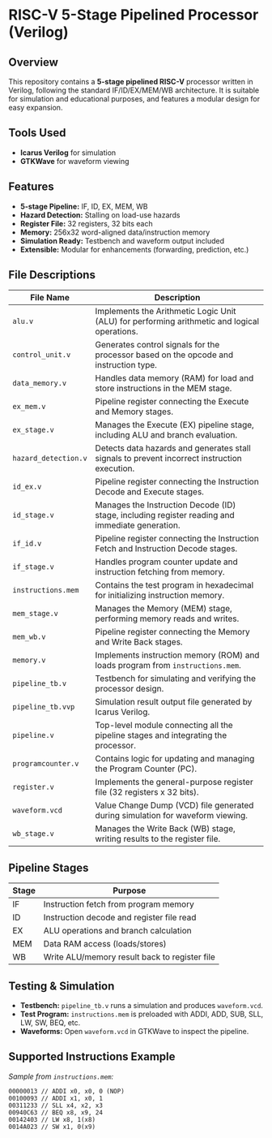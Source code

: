 # RISC-V 5-Stage Pipelined Processor (Verilog)

## **Overview**

This repository contains a **5-stage pipelined RISC-V** processor written in Verilog, following the standard IF/ID/EX/MEM/WB architecture. It is suitable for simulation and educational purposes, and features a modular design for easy expansion.

## Tools Used
- **Icarus Verilog** for simulation
- **GTKWave** for waveform viewing

## **Features**

- **5-stage Pipeline:** IF, ID, EX, MEM, WB
- **Hazard Detection:** Stalling on load-use hazards
- **Register File:** 32 registers, 32 bits each
- **Memory:** 256x32 word-aligned data/instruction memory
- **Simulation Ready:** Testbench and waveform output included
- **Extensible:** Modular for enhancements (forwarding, prediction, etc.)

## **File Descriptions**

| **File Name**           | **Description**                                                                              |
|-------------------------|----------------------------------------------------------------------------------------------|
| `alu.v`                 | Implements the Arithmetic Logic Unit (ALU) for performing arithmetic and logical operations.  |
| `control_unit.v`        | Generates control signals for the processor based on the opcode and instruction type.         |
| `data_memory.v`         | Handles data memory (RAM) for load and store instructions in the MEM stage.                  |
| `ex_mem.v`              | Pipeline register connecting the Execute and Memory stages.                                   |
| `ex_stage.v`            | Manages the Execute (EX) pipeline stage, including ALU and branch evaluation.                |
| `hazard_detection.v`    | Detects data hazards and generates stall signals to prevent incorrect instruction execution.  |
| `id_ex.v`               | Pipeline register connecting the Instruction Decode and Execute stages.                       |
| `id_stage.v`            | Manages the Instruction Decode (ID) stage, including register reading and immediate generation. |
| `if_id.v`               | Pipeline register connecting the Instruction Fetch and Instruction Decode stages.             |
| `if_stage.v`            | Handles program counter update and instruction fetching from memory.                          |
| `instructions.mem`      | Contains the test program in hexadecimal for initializing instruction memory.                 |
| `mem_stage.v`           | Manages the Memory (MEM) stage, performing memory reads and writes.                          |
| `mem_wb.v`              | Pipeline register connecting the Memory and Write Back stages.                                |
| `memory.v`              | Implements instruction memory (ROM) and loads program from `instructions.mem`.                |
| `pipeline_tb.v`         | Testbench for simulating and verifying the processor design.                                 |
| `pipeline_tb.vvp`       | Simulation result output file generated by Icarus Verilog.                                   |
| `pipeline.v`            | Top-level module connecting all the pipeline stages and integrating the processor.            |
| `programcounter.v`      | Contains logic for updating and managing the Program Counter (PC).                           |
| `register.v`            | Implements the general-purpose register file (32 registers x 32 bits).                       |
| `waveform.vcd`          | Value Change Dump (VCD) file generated during simulation for waveform viewing.                |
| `wb_stage.v`            | Manages the Write Back (WB) stage, writing results to the register file.                      |

## **Pipeline Stages**

| **Stage** | **Purpose**                                                                       |
|-----------|-----------------------------------------------------------------------------------|
| IF        | Instruction fetch from program memory                                             |
| ID        | Instruction decode and register file read                                         |
| EX        | ALU operations and branch calculation                                             |
| MEM       | Data RAM access (loads/stores)                                                    |
| WB        | Write ALU/memory result back to register file                                     |

## **Testing & Simulation**

- **Testbench:** `pipeline_tb.v` runs a simulation and produces `waveform.vcd`.
- **Test Program:** `instructions.mem` is preloaded with ADDI, ADD, SUB, SLL, LW, SW, BEQ, etc.
- **Waveforms:** Open `waveform.vcd` in GTKWave to inspect the pipeline.

## **Supported Instructions Example**

_Sample from `instructions.mem`:_

```
00000013 // ADDI x0, x0, 0 (NOP)
00100093 // ADDI x1, x0, 1
00311233 // SLL x4, x2, x3
00940C63 // BEQ x8, x9, 24
00142403 // LW x8, 1(x8)
0014A023 // SW x1, 0(x9)
```
